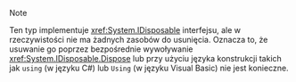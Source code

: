> [!NOTE]
> Ten typ implementuje <xref:System.IDisposable> interfejsu, ale w rzeczywistości nie ma żadnych zasobów do usunięcia. Oznacza to, że usuwanie go poprzez bezpośrednie wywoływanie <xref:System.IDisposable.Dispose> lub przy użyciu języka konstrukcji takich jak `using` (w języku C#) lub `Using` (w języku Visual Basic) nie jest konieczne.
